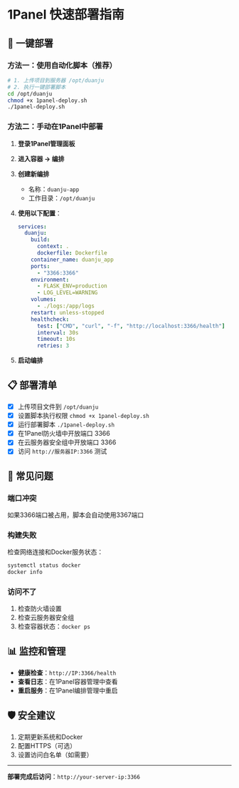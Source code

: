# 1Panel 快速部署指南

## 🚀 一键部署

### 方法一：使用自动化脚本（推荐）

```bash
# 1. 上传项目到服务器 /opt/duanju
# 2. 执行一键部署脚本
cd /opt/duanju
chmod +x 1panel-deploy.sh
./1panel-deploy.sh
```

### 方法二：手动在1Panel中部署

1. **登录1Panel管理面板**

2. **进入容器 → 编排**

3. **创建新编排**
   - 名称：`duanju-app`
   - 工作目录：`/opt/duanju`

4. **使用以下配置**：
   ```yaml
   services:
     duanju:
       build: 
         context: .
         dockerfile: Dockerfile
       container_name: duanju_app
       ports:
         - "3366:3366"
       environment:
         - FLASK_ENV=production
         - LOG_LEVEL=WARNING
       volumes:
         - ./logs:/app/logs
       restart: unless-stopped
       healthcheck:
         test: ["CMD", "curl", "-f", "http://localhost:3366/health"]
         interval: 30s
         timeout: 10s
         retries: 3
   ```

5. **启动编排**

## 📋 部署清单

- [x] 上传项目文件到 `/opt/duanju`
- [x] 设置脚本执行权限 `chmod +x 1panel-deploy.sh`
- [x] 运行部署脚本 `./1panel-deploy.sh`
- [x] 在1Panel防火墙中开放端口 3366
- [x] 在云服务器安全组中开放端口 3366
- [x] 访问 `http://服务器IP:3366` 测试

## 🔧 常见问题

### 端口冲突
如果3366端口被占用，脚本会自动使用3367端口

### 构建失败
检查网络连接和Docker服务状态：
```bash
systemctl status docker
docker info
```

### 访问不了
1. 检查防火墙设置
2. 检查云服务器安全组
3. 检查容器状态：`docker ps`

## 📊 监控和管理

- **健康检查**：`http://IP:3366/health`
- **查看日志**：在1Panel容器管理中查看
- **重启服务**：在1Panel编排管理中重启

## 🛡️ 安全建议

1. 定期更新系统和Docker
2. 配置HTTPS（可选）
3. 设置访问白名单（如需要）

---

**部署完成后访问**：`http://your-server-ip:3366`
